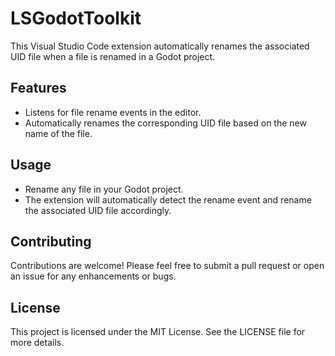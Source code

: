 # LSGodotToolkit

This Visual Studio Code extension automatically renames the associated UID file when a file is renamed in a Godot project.

## Features

- Listens for file rename events in the editor.
- Automatically renames the corresponding UID file based on the new name of the file.

## Usage

- Rename any file in your Godot project.
- The extension will automatically detect the rename event and rename the associated UID file accordingly.

## Contributing

Contributions are welcome! Please feel free to submit a pull request or open an issue for any enhancements or bugs.

## License

This project is licensed under the MIT License. See the LICENSE file for more details.
